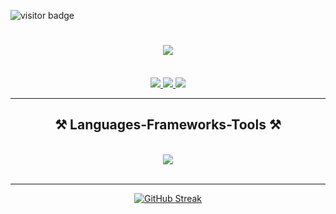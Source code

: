 ![visitor badge](https://visitor-badge.laobi.icu/badge?page_id=AchmadSuryaS.visitor-badge&left_text=Visitors)

<h1 align="center">
    <img src="https://readme-typing-svg.herokuapp.com/?font=Righteous&size=35&center=true&vCenter=true&width=500&height=70&duration=4000&lines=Hi+There!+👋;+I'm+Achmad+Surya+Saputra!;" />
</h1>

<br/>
 
<div align="center"> 
  <a href="mailto:achmadsurya1303@gmail.com">
    <img src="https://img.shields.io/badge/Gmail-333333?style=for-the-badge&logo=gmail&logoColor=red" />
  </a>
  <a href="https://linkedin.com/in/achmadsuryas" target="_blank">
    <img src="https://img.shields.io/badge/LinkedIn-0077B5?style=for-the-badge&logo=linkedin&logoColor=white" target="_blank" />
  </a>
  <a href="https://instagram.com/ach13_" target="_blank">
    <img src="https://img.shields.io/badge/Instagram-E4405F?style=for-the-badge&logo=instagram&logoColor=white" target="_blank" />
  </a>
</div>

 <hr/>
 
<h2 align="center">⚒️ Languages-Frameworks-Tools ⚒️</h2>
<br/>
<div align="center">
    <img src="https://skillicons.dev/icons?i=html,css,javascript,laravel,mysql,tailwind,bootstrap" />
</div>

<br/>
<hr/>
<div align="center">
  <a href="https://git.io/streak-stats"><img src="https://streak-stats.demolab.com?user=AchmadSuryaS&theme=dark" alt="GitHub Streak" /></a>
</div>
<br/>

